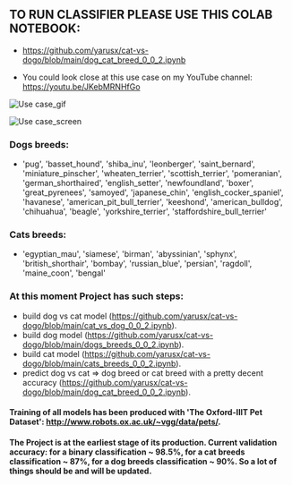 ## TO RUN CLASSIFIER PLEASE USE THIS COLAB NOTEBOOK:

  * https://github.com/yarusx/cat-vs-dogo/blob/main/dog_cat_breed_0_0_2.ipynb

  * You could look close at this use case on my YouTube channel: https://youtu.be/JKebMRNHfGo

![Use case_gif](https://github.com/yarusx/cat-vs-dogo/blob/main/usecase.gif)

![Use case_screen](https://github.com/yarusx/cat-vs-dogo/raw/main/dvc_usecase.png)

### Dogs breeds:
 * 'pug', 'basset_hound', 'shiba_inu', 'leonberger', 'saint_bernard', 'miniature_pinscher', 'wheaten_terrier', 'scottish_terrier', 'pomeranian', 'german_shorthaired', 'english_setter', 'newfoundland', 'boxer', 'great_pyrenees', 'samoyed', 'japanese_chin', 'english_cocker_spaniel', 'havanese', 'american_pit_bull_terrier', 'keeshond', 'american_bulldog', 'chihuahua', 'beagle', 'yorkshire_terrier', 'staffordshire_bull_terrier'

### Cats breeds:
 * 'egyptian_mau', 'siamese', 'birman', 'abyssinian', 'sphynx', 'british_shorthair', 'bombay', 'russian_blue', 'persian', 'ragdoll', 'maine_coon', 'bengal'

### At this moment Project has such steps:
  * build dog vs cat model (https://github.com/yarusx/cat-vs-dogo/blob/main/cat_vs_dog_0_0_2.ipynb).
  * build dog model (https://github.com/yarusx/cat-vs-dogo/blob/main/dogs_breeds_0_0_2.ipynb).
  * build cat model (https://github.com/yarusx/cat-vs-dogo/blob/main/cats_breeds_0_0_2.ipynb).
  * predict dog vs cat => dog breed or cat breed with a pretty decent accuracy (https://github.com/yarusx/cat-vs-dogo/blob/main/dog_cat_breed_0_0_2.ipynb).

#### Training of all models has been produced with 'The Oxford-IIIT Pet Dataset': http://www.robots.ox.ac.uk/~vgg/data/pets/.

#### The Project is at the earliest stage of its production. Current validation accuracy: for a binary classification ~ 98.5%, for a cat breeds classification ~ 87%, for a dog breeds classification ~ 90%. So a lot of things should be and will be updated.
